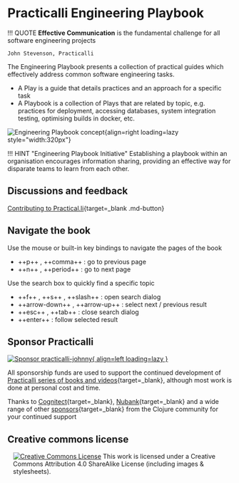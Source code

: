 # Practicalli Engineering Playbook

!!! QUOTE
    **Effective Communication** is the fundamental challenge for all software engineering projects

    John Stevenson, Practicalli

The Engineering Playbook presents a collection of practical guides which effectively address common software engineering tasks.

- A Play is a guide that details practices and an approach for a specific task
- A Playbook is a collection of Plays that are related by topic, e.g. practices for deployment, accessing databases, system integration testing, optimising builds in docker, etc.

![Engineering Playbook concept](https://raw.githubusercontent.com/practicalli/graphic-design/live/engineering-playbook/engineering-playbook-concept.png){align=right loading=lazy style="width:320px"}

!!! HINT "Engineering Playbook Initiative"
    Establishing a playbook within an organisation encourages information sharing, providing an effective way for disparate teams to learn from each other.

## Discussions and feedback

[Contributing to Practical.li](https://practical.li/contributing){target=_blank .md-button}

## Navigate the book

Use the mouse or built-in key bindings to navigate the pages of the book

- ++p++ , ++comma++ : go to previous page
- ++n++ , ++period++ : go to next page

Use the search box to quickly find a specific topic

- ++f++ , ++s++ , ++slash++ : open search dialog
- ++arrow-down++ , ++arrow-up++ : select next / previous result
- ++esc++ , ++tab++ : close search dialog
- ++enter++ : follow selected result

## Sponsor Practicalli

[![Sponsor practicalli-johnny](https://raw.githubusercontent.com/practicalli/graphic-design/live/buttons/practicalli-github-sponsors-button.png){ align=left loading=lazy }](https://github.com/sponsors/practicalli-johnny/)

All sponsorship funds are used to support the continued development of [Practicalli series of books and videos](https://practical.li/){target=_blank}, although most work is done at personal cost and time.

Thanks to [Cognitect](https://www.cognitect.com/){target=_blank}, [Nubank](https://nubank.com.br/){target=_blank} and a wide range of other [sponsors](https://github.com/sponsors/practicalli-johnny#sponsors){target=_blank} from the Clojure community for your continued support

## Creative commons license

<div style="width:95%; margin:auto;">
<a rel="license" href="http://creativecommons.org/licenses/by-sa/4.0/"><img alt="Creative Commons License" style="border-width:0" src="https://i.creativecommons.org/l/by-sa/4.0/88x31.png" /></a>
This work is licensed under a Creative Commons Attribution 4.0 ShareAlike License (including images & stylesheets).
</div>
